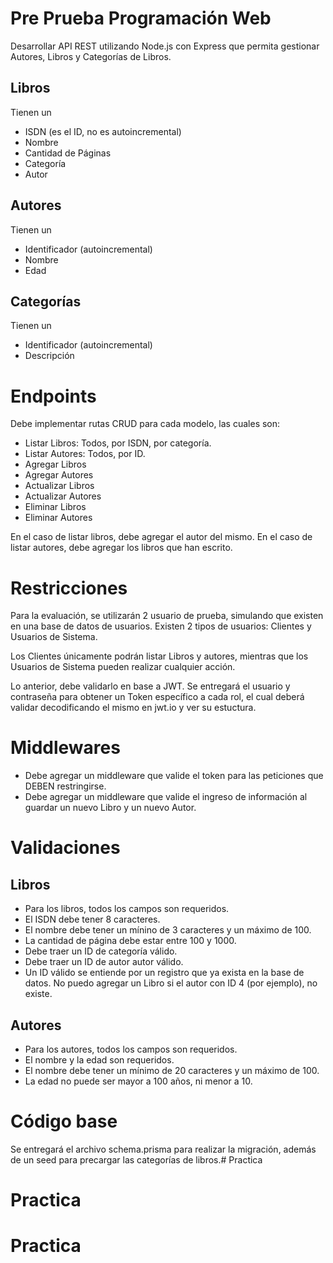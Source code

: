 # Pre Prueba Programación Web

Desarrollar API REST utilizando Node.js con Express que permita gestionar Autores, Libros y Categorías de Libros.

## Libros
Tienen un
- ISDN (es el ID, no es autoincremental)
- Nombre
- Cantidad de Páginas
- Categoría
- Autor

## Autores
Tienen un
- Identificador (autoincremental)
- Nombre
- Edad

## Categorías
Tienen un
- Identificador (autoincremental)
- Descripción

# Endpoints
Debe implementar rutas CRUD para cada modelo, las cuales son:
- Listar Libros: Todos, por ISDN, por categoría.
- Listar Autores: Todos, por ID.
- Agregar Libros
- Agregar Autores
- Actualizar Libros
- Actualizar Autores
- Eliminar Libros
- Eliminar Autores

En el caso de listar libros, debe agregar el autor del mismo.
En el caso de listar autores, debe agregar los libros que han escrito.

# Restricciones
Para la evaluación, se utilizarán 2 usuario de prueba, simulando que existen en una base de datos de usuarios.
Existen 2 tipos de usuarios: Clientes y Usuarios de Sistema.

Los Clientes únicamente podrán listar Libros y autores, mientras que los Usuarios de Sistema pueden realizar cualquier acción.

Lo anterior, debe validarlo en base a JWT. Se entregará el usuario y contraseña para obtener un Token específico a cada rol, el cual deberá validar decodificando el mismo en jwt.io y ver su estuctura.

# Middlewares
- Debe agregar un middleware que valide el token para las peticiones que DEBEN restringirse.
- Debe agregar un middleware que valide el ingreso de información al guardar un nuevo Libro y un nuevo Autor.

# Validaciones
## Libros
- Para los libros, todos los campos son requeridos.
- El ISDN debe tener 8 caracteres.
- El nombre debe tener un mínino de 3 caracteres y un máximo de 100.
- La cantidad de página debe estar entre 100 y 1000.
- Debe traer un ID de categoría válido.
- Debe traer un ID de autor autor válido.
- Un ID válido se entiende por un registro que ya exista en la base de datos. No puedo agregar un Libro si el autor con ID 4 (por ejemplo), no existe.

## Autores
- Para los autores, todos los campos son requeridos.
- El nombre y la edad son requeridos.
- El nombre debe tener un mínimo de 20 caracteres y un máximo de 100.
- La edad no puede ser mayor a 100 años, ni menor a 10.

# Código base
Se entregará el archivo schema.prisma para realizar la migración, además de un seed para precargar las categorías de libros.# Practica
# Practica
# Practica
